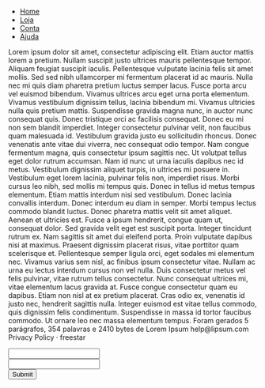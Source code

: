 <html>
    <head>
        <title>Bem vindo</title>
        <link href="css/css.css" rel="stylesheet">
    </head>
    <body>
        <div class="home">
            <ul>
                <li><a href="https://img.freepik.com/fotos-premium/um-close-up-de-um-rosto-de-um-shrek_901003-45817.jpg?w=2000">Home</a></li>
                <li><a href="https://img.freepik.com/fotos-premium/um-close-up-de-um-rosto-de-um-shrek_901003-45817.jpg?w=2000">Loja</a></li>
                <li><a href="https://img.freepik.com/fotos-premium/um-close-up-de-um-rosto-de-um-shrek_901003-45817.jpg?w=2000">Conta</a></li>
                <li><a href="https://img.freepik.com/fotos-premium/um-close-up-de-um-rosto-de-um-shrek_901003-45817.jpg?w=2000">Ajuda</a></li>
            </ul>
        </div>
        <div class="background">
            <div class="texto">
            <p>Lorem ipsum dolor sit amet, consectetur adipiscing elit. Etiam auctor mattis lorem a pretium. Nullam suscipit justo ultrices mauris pellentesque tempor. Aliquam feugiat suscipit iaculis. Pellentesque vulputate lacinia felis sit amet mollis. Sed sed nibh ullamcorper mi fermentum placerat id ac mauris. Nulla nec mi quis diam pharetra pretium luctus semper lacus. Fusce porta arcu vel euismod bibendum. Vivamus ultrices arcu eget urna porta elementum.
Vivamus vestibulum dignissim tellus, lacinia bibendum mi. Vivamus ultricies nulla quis pretium mattis. Suspendisse gravida magna nunc, in auctor nunc consequat quis. Donec tristique orci ac facilisis consequat. Donec eu mi non sem blandit imperdiet. Integer consectetur pulvinar velit, non faucibus quam malesuada id. Vestibulum gravida justo eu sollicitudin rhoncus. Donec venenatis ante vitae dui viverra, nec consequat odio tempor. Nam congue fermentum magna, quis consectetur ipsum sagittis nec. Ut volutpat tellus eget dolor rutrum accumsan.
                Nam id nunc ut urna iaculis dapibus nec id metus. Vestibulum dignissim aliquet turpis, in ultrices mi posuere in. Vestibulum eget lorem lacinia, pulvinar felis non, imperdiet risus. Morbi cursus leo nibh, sed mollis mi tempus quis. Donec in tellus id metus tempus elementum. Etiam mattis interdum nisi sed vestibulum. Donec lacinia convallis interdum. Donec interdum eu diam in semper. Morbi tempus lectus commodo blandit luctus. Donec pharetra mattis velit sit amet aliquet. Aenean et ultricies est. Fusce a ipsum hendrerit, congue quam ut, consequat dolor. Sed gravida velit eget est suscipit porta.
                Integer tincidunt rutrum ex. Nam sagittis sit amet dui eleifend porta. Proin vulputate dapibus nisi at maximus. Praesent dignissim placerat risus, vitae porttitor quam scelerisque et. Pellentesque semper ligula orci, eget sodales mi elementum nec. Vivamus varius sem nisl, ac finibus ipsum consectetur vitae. Nullam ac urna eu lectus interdum cursus non vel nulla.
                Duis consectetur metus vel felis pulvinar, vitae rutrum tellus consectetur. Nunc consequat ultrices mi, vitae elementum lacus gravida at. Fusce congue consectetur quam eu dapibus. Etiam non nisl at ex pretium placerat. Cras odio ex, venenatis id justo nec, hendrerit sagittis nulla. Integer euismod est vitae tellus commodo, quis dignissim felis condimentum. Suspendisse in massa id tortor faucibus commodo. Ut ornare leo nec massa elementum tempus.
                Foram gerados 5 parágrafos, 354 palavras e 2410 bytes de Lorem Ipsum
                help@lipsum.com
                Privacy Policy · 
                freestar
                </p>
                </div>
            <div class="pad">
                <div class="regis">
                    <input type="email">
                    <br>
                    <input type="password">
                    <br>
                    <input type="submit">
                </div>
            </div>
        </div>
    </body>
